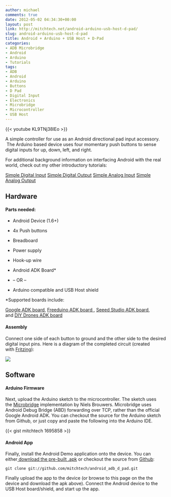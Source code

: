 ```yaml
---
author: michael
comments: true
date: 2012-05-02 04:34:30+00:00
layout: post
link: http://mitchtech.net/android-arduino-usb-host-d-pad/
slug: android-arduino-usb-host-d-pad
title: Android + Arduino + USB Host + D-Pad
categories:
- ADB Microbridge
- Android
- Arduino
- Tutorials
tags:
- ADB
- Android
- Arduino
- Buttons
- D Pad
- Digital Input
- Electronics
- Microbridge
- Microcontroller
- USB Host
---
```


{{< youtube KL9TNj38lEo >}}

A simple controller for use as an Android directional pad input accessory.  The Arduino based device uses four momentary push buttons to sense digital inputs for up, down, left, and right.

For additional background information on interfacing Android with the real world, check out my other introductory tutorials:

[Simple Digital Input](http://mitchtech.net/android-arduino-usb-host-simple-digital-input/)
[Simple Digital Output](http://mitchtech.net/android-arduino-usb-host-simple-digital-output/)
[Simple Analog Input](http://mitchtech.net/android-arduino-usb-host-simple-analog-input/)
[Simple Analog Output](http://mitchtech.net/android-arduino-usb-host-simple-analog-output/)

## Hardware

#### Parts needed:

  * Android Device (1.6+)

  * 4x Push buttons

  * Breadboard

  * Power supply

  * Hook-up wire

  * Android ADK Board*

  * – OR –

  * Arduino compatible and USB Host shield

*Supported boards include:

[Google ADK board](http://www.rt-net.jp/shop/index.php?main_page=product_info&cPath=3_4&products_id=1), [Freeduino ADK board ](http://shop.moderndevice.com/products/freeduino-usb-host-board), [Seeed Studio ADK board](http://www.seeedstudio.com/depot/seeeduino-adk-main-board-p-846.html), and [DIY Drones ADK board](https://store.diydrones.com/ProductDetails.asp?ProductCode=BR-PhoneDrone)

#### Assembly

Connect one side of each button to ground and the other side to the desired digital input pins. Here is a diagram of the completed circuit (created with [Fritzing](http://fritzing.org/)):

[![](http://mitchtech.net/wp-content/uploads/2012/05/adb_d_pad.png)](http://mitchtech.net/wp-content/uploads/2012/05/adb_d_pad.png)

## Software

#### Arduino Firmware

Next, upload the Arduino sketch to the microcontroller. The sketch uses the [Microbridge](http://code.google.com/p/microbridge/) implementation by Niels Brouwers. Microbridge uses Android Debug Bridge (ABD) forwarding over TCP, rather than the official Google Android ADK. You can checkout the source for the Arduino sketch from Github, or just copy and paste the following into the Arduino IDE.

{{< gist mitchtech 1695858 >}}

#### Android App

Finally, install the Android Demo application onto the device. You can either[ download the pre-built .apk](http://mitch-tech.appspot.com/adb/AdbDPad.apk) or checkout the source from [Github](https://github.com/mitchtech/android_adb_d_pad):

```
git clone git://github.com/mitchtech/android_adb_d_pad.git
```

Finally upload the app to the device (or browse to this page on the the device and download the apk above). Connect the Android device to the USB Host board/shield, and start up the app.

